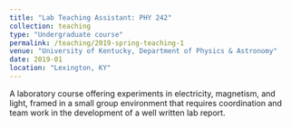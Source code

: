 ```yaml
---
title: "Lab Teaching Assistant: PHY 242"
collection: teaching
type: "Undergraduate course"
permalink: /teaching/2019-spring-teaching-1
venue: "University of Kentucky, Department of Physics & Astronomy"
date: 2019-01
location: "Lexington, KY"
---
```


A laboratory course offering experiments in electricity, magnetism, and light, framed in a small group environment that requires coordination and team work in the development of a well written lab report.

<!-- Heading 1
======

Heading 2
======

Heading 3
====== -->
